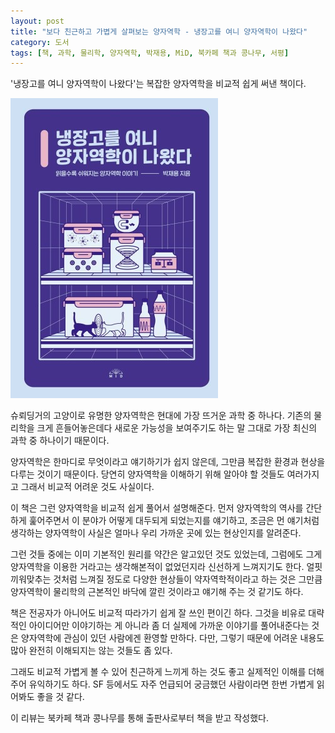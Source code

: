 ```yaml
---
layout: post
title: "보다 친근하고 가볍게 살펴보는 양자역학 - 냉장고를 여니 양자역학이 나왔다"
category: 도서
tags: [책, 과학, 물리학, 양자역학, 박재용, MiD, 북카페 책과 콩나무, 서평]
---
```


'냉장고를 여니 양자역학이 나왔다'는
복잡한 양자역학을 비교적 쉽게 써낸 책이다.

![표지](/images/open-fridge-find-quantum-mechanics-book-h480.jpg)

슈뢰딩거의 고양이로 유명한 양자역학은
현대에 가장 뜨거운 과학 중 하나다.
기존의 물리학을 크게 흔들어놓은데다
새로운 가능성을 보여주기도 하는 말 그대로 가장 최신의 과학 중 하나이기 때문이다.

양자역학은 한마디로 무엇이라고 얘기하기가 쉽지 않은데,
그만큼 복잡한 환경과 현상을 다루는 것이기 때문이다.
당연히 양자역학을 이해하기 위해 알아야 할 것들도 여러가지고 그래서 비교적 어려운 것도 사실이다.

이 책은 그런 양자역학을 비교적 쉽게 풀어서 설명해준다.
먼저 양자역학의 역사를 간단하게 훑어주면서 이 분야가 어떻게 대두되게 되었는지를 얘기하고,
조금은 먼 얘기처럼 생각하는 양자역학이 사실은 얼마나 우리 가까운 곳에 있는 현상인지를 알려준다.

그런 것들 중에는 이미 기본적인 원리를 약간은 알고있던 것도 있었는데,
그럼에도 그게 양자역학을 이용한 거라고는 생각해본적이 없었던지라 신선하게 느껴지기도 한다.
얼핏 끼워맞추는 것처럼 느껴질 정도로 다양한 현상들이 약자역학적이라고 하는 것은
그만큼 양자역학이 물리학의 근본적인 바닥에 깔린 것이라고 얘기해 주는 것 같기도 하다.

책은 전공자가 아니어도 비교적 따라가기 쉽게 잘 쓰인 편이긴 하다.
그것을 비유로 대략적인 아이디어만 이야기하는 게 아니라
좀 더 실제에 가까운 이야기를 풀어내준다는 것은 양자역학에 관심이 있던 사람에겐 환영할 만하다.
다만, 그렇기 때문에 어려운 내용도 많아 완전히 이해되지는 않는 것들도 좀 있다.

그래도 비교적 가볍게 볼 수 있어 친근하게 느끼게 하는 것도 좋고 실제적인 이해를 더해주어 유익하기도 하다.
SF 등에서도 자주 언급되어 궁금했던 사람이라면 한번 가볍게 읽어봐도 좋을 것 같다.



<div class="im im-info">
이 리뷰는 북카페 책과 콩나무를 통해 출판사로부터 책을 받고 작성했다.
</div>
